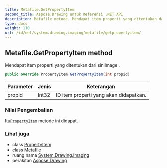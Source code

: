```yaml
---
title: Metafile.GetPropertyItem
second_title: Aspose.Drawing untuk Referensi .NET API
description: Metafile metode. Mendapat item properti yang ditentukan dari siniImage .
type: docs
weight: 110
url: /id/net/system.drawing.imaging/metafile/getpropertyitem/
---
```

## Metafile.GetPropertyItem method

Mendapat item properti yang ditentukan dari siniImage .

```csharp
public override PropertyItem GetPropertyItem(int propid)
```

| Parameter | Jenis | Keterangan |
| --- | --- | --- |
| propid | Int32 | ID item properti yang akan didapatkan. |

### Nilai Pengembalian

Itu[`PropertyItem`](../../propertyitem/) metode ini didapat.

### Lihat juga

* class [PropertyItem](../../propertyitem/)
* class [Metafile](../)
* ruang nama [System.Drawing.Imaging](../../metafile/)
* perakitan [Aspose.Drawing](../../../)


